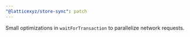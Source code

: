 ```yaml
---
"@latticexyz/store-sync": patch
---
```


Small optimizations in `waitForTransaction` to parallelize network requests.
